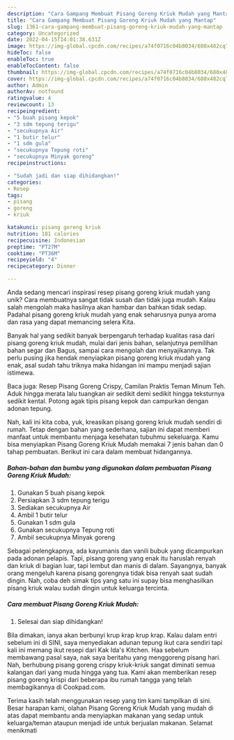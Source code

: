 ```yaml
---
description: "Cara Gampang Membuat Pisang Goreng Kriuk Mudah yang Mantap"
title: "Cara Gampang Membuat Pisang Goreng Kriuk Mudah yang Mantap"
slug: 1361-cara-gampang-membuat-pisang-goreng-kriuk-mudah-yang-mantap
category: Uncategorized
date: 2022-04-15T14:01:38.631Z
image: https://img-global.cpcdn.com/recipes/a74f0716c04b8034/680x482cq70/pisang-goreng-kriuk-mudah-foto-resep-utama.jpg
hideToc: false
enableToc: true
enableTocContent: false
thumbnail: https://img-global.cpcdn.com/recipes/a74f0716c04b8034/680x482cq70/pisang-goreng-kriuk-mudah-foto-resep-utama.jpg
cover: https://img-global.cpcdn.com/recipes/a74f0716c04b8034/680x482cq70/pisang-goreng-kriuk-mudah-foto-resep-utama.jpg
author: Admin
authorAv: notfound
ratingvalue: 4
reviewcount: 13
recipeingredient:
- "5 buah pisang kepok"
- "3 sdm tepung terigu"
- "secukupnya Air"
- "1 butir telur"
- "1 sdm gula"
- "secukupnya Tepung roti"
- "secukupnya Minyak goreng"
recipeinstructions:

- "Sudah jadi dan siap dihidangkan!"
categories:
- Resep
tags:
- pisang
- goreng
- kriuk

katakunci: pisang goreng kriuk 
nutrition: 181 calories
recipecuisine: Indonesian
preptime: "PT27M"
cooktime: "PT36M"
recipeyield: "4"
recipecategory: Dinner

---
```





Anda sedang mencari inspirasi resep pisang goreng kriuk mudah yang unik? Cara membuatnya sangat tidak susah dan tidak juga mudah. Kalau salah mengolah maka hasilnya akan hambar dan bahkan tidak sedap. Padahal pisang goreng kriuk mudah yang enak seharusnya punya aroma dan rasa yang dapat memancing selera Kita.





Banyak hal yang sedikit banyak berpengaruh terhadap kualitas rasa dari pisang goreng kriuk mudah, mulai dari jenis bahan, selanjutnya pemilihan bahan segar dan Bagus, sampai cara mengolah dan menyajikannya. Tak perlu pusing jika hendak menyiapkan pisang goreng kriuk mudah yang enak,      asal sudah tahu triknya maka hidangan ini mampu menjadi sajian istimewa.














Baca juga: Resep Pisang Goreng Crispy, Camilan Praktis Teman Minum Teh. Aduk hingga merata lalu tuangkan air sedikit demi sedikit hingga teksturnya sedikit kental. Potong agak tipis pisang kepok dan campurkan dengan adonan tepung.






Nah, kali ini kita coba, yuk, kreasikan pisang goreng kriuk mudah sendiri di rumah. Tetap dengan bahan yang sederhana, sajian ini dapat memberi manfaat untuk membantu menjaga kesehatan tubuhmu sekeluarga. Kamu bisa menyiapkan Pisang Goreng Kriuk Mudah memakai 7 jenis bahan dan 0 tahap pembuatan. Berikut ini cara dalam membuat hidangannya.

<!--inarticleads1-->

##### Bahan-bahan dan bumbu yang digunakan dalam pembuatan Pisang Goreng Kriuk Mudah:

1. Gunakan 5 buah pisang kepok
1. Persiapkan 3 sdm tepung terigu
1. Sediakan secukupnya Air
1. Ambil 1 butir telur
1. Gunakan 1 sdm gula
1. Gunakan secukupnya Tepung roti
1. Ambil secukupnya Minyak goreng


Sebagai pelengkapnya, ada kayumanis dan vanili bubuk yang dicampurkan pada adonan pelapis. Tapi, pisang goreng yang enak itu haruslah renyah dan kriuk di bagian luar, tapi lembut dan manis di dalam. Sayangnya, banyak orang mengeluh karena pisang gorengnya tidak bisa renyah saat sudah dingin. Nah, coba deh simak tips yang satu ini supay bisa menghasilkan pisang kriuk walau sudah dingin untuk keluarga tercinta. 

<!--inarticleads2-->

##### Cara membuat Pisang Goreng Kriuk Mudah:


1. Selesai dan siap dihidangkan!

Bila dimakan, ianya akan berbunyi krup krap krup krap. Kalau dalam entri sebelum ini di SINI, saya menyediakan adunan tepung ikut cara sendiri tapi kali ini memang ikut resepi dari Kak Ida&#39;s Kitchen. Haa sebelum membawang pasal saya, nak saya beritahu yang menggoreng pisang hari. Nah, berhubung pisang goreng crispy kriuk-kriuk sangat diminati semua kalangan dari yang muda hingga yang tua. Kami akan memberikan resep pisang goreng krispi dari beberapa ibu rumah tangga yang telah membagikannya di Cookpad.com. 

Terima kasih telah menggunakan resep yang tim kami tampilkan di sini. Besar harapan kami, olahan Pisang Goreng Kriuk Mudah yang mudah di atas dapat membantu anda menyiapkan makanan yang sedap untuk keluarga/teman ataupun menjadi ide untuk berjualan makanan. Selamat menikmati
